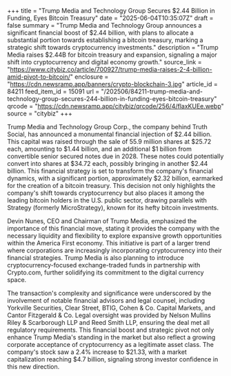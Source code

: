 +++
title = "Trump Media and Technology Group Secures $2.44 Billion in Funding, Eyes Bitcoin Treasury"
date = "2025-06-04T10:35:07Z"
draft = false
summary = "Trump Media and Technology Group announces a significant financial boost of $2.44 billion, with plans to allocate a substantial portion towards establishing a bitcoin treasury, marking a strategic shift towards cryptocurrency investments."
description = "Trump Media raises $2.44B for bitcoin treasury and expansion, signaling a major shift into cryptocurrency and digital economy growth."
source_link = "https://www.citybiz.co/article/700927/trump-media-raises-2-4-billion-amid-pivot-to-bitcoin/"
enclosure = "https://cdn.newsramp.app/banners/crypto-blockchain-3.jpg"
article_id = 84211
feed_item_id = 15091
url = "/202506/84211-trump-media-and-technology-group-secures-244-billion-in-funding-eyes-bitcoin-treasury"
qrcode = "https://cdn.newsramp.app/citybiz/qrcode/256/4/flaxKUEe.webp"
source = "citybiz"
+++

<p>Trump Media and Technology Group Corp., the company behind Truth Social, has announced a monumental financial injection of $2.44 billion. This capital was raised through the sale of 55.9 million shares at $25.72 each, amounting to $1.44 billion, and an additional $1 billion from convertible senior secured notes due in 2028. These notes could potentially convert into shares at $34.72 each, possibly bringing in another $2.44 billion. This financial strategy is set to transform the company's financial dynamics, with a significant portion, approximately $2.32 billion, earmarked for the creation of a bitcoin treasury. This decision not only highlights the company's shift towards cryptocurrency but also places it among the leading bitcoin holders in the U.S. public sector, drawing parallels with Strategy (formerly MicroStrategy), known for its hefty bitcoin investments.</p><p>Devin Nunes, CEO and Chairman of Trump Media, emphasized the importance of this financial move, stating it provides the company with the necessary liquidity and flexibility to explore expansive growth opportunities within the America First economy. This initiative is part of a larger trend where corporations are increasingly incorporating cryptocurrency into their financial strategies. Trump Media is also planning to introduce cryptocurrency-focused exchange-traded funds in partnership with Crypto.com, further solidifying its commitment to the digital currency space.</p><p>The transaction's complexity and significance were underscored by the involvement of notable financial advisors and legal counsel, including Yorkville Securities, Clear Street, BTIG, Cohen & Co. Capital Markets, and Cantor Fitzgerald & Co. Legal oversight was provided by Nelson Mullins Riley & Scarborough LLP and Reed Smith LLP, ensuring the deal met all regulatory requirements. This financial boost and strategic pivot not only enhance Trump Media's standing in the market but also reflect a growing corporate acceptance of cryptocurrency as a legitimate asset class. The company's stock saw a 2.4% increase to $21.33, with a market capitalization reaching $4.7 billion, signaling strong investor confidence in this new direction.</p>